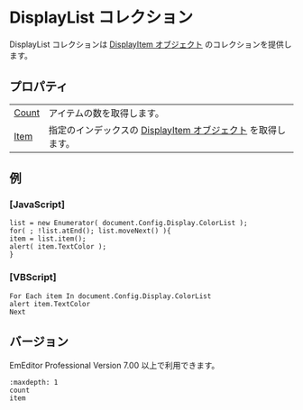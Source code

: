 # DisplayList コレクション

DisplayList コレクションは [DisplayItem オブジェクト](../display_item/index) のコレクションを提供します。

## プロパティ

|     |     |
| --- | --- |
|[Count](count) | アイテムの数を取得します。 |
|[Item](item) | 指定のインデックスの [DisplayItem オブジェクト](../display_item/index) を取得します。 |

## 例

### \[JavaScript\]

```
list = new Enumerator( document.Config.Display.ColorList );
for( ; !list.atEnd(); list.moveNext() ){
item = list.item();
alert( item.TextColor );
}
```

### \[VBScript\]

```
For Each item In document.Config.Display.ColorList
alert item.TextColor
Next
```

## バージョン

EmEditor Professional Version 7.00 以上で利用できます。


```{toctree}
:maxdepth: 1
count
item
```
